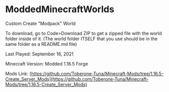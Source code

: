 # ModdedMinecraftWorlds

Custom Create "Modpack" World

To download, go to Code>Download ZIP to get a zipped file with the world folder inside of it. (The world folder ITSELF that you use should be in the same folder as a README.md file)

Last Played: September 16, 2021

Minecraft Version: Modded 1.16.5 Forge

Mods Link: [https://github.com/Toberone-Tuna/Minecraft-Mods/tree/1.16.5-Create_Server_Mods](https://github.com/Toberone-Tuna/Minecraft-Mods/tree/1.16.5-Create_Server_Mods)
